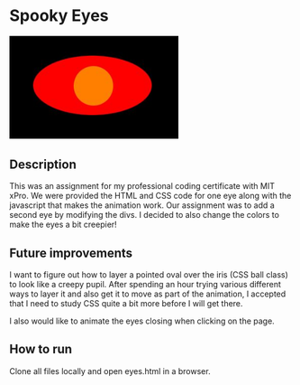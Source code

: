 # Spooky Eyes
<img src= "oneeye.png" width='300'/>

## Description
This was an assignment for my professional coding certificate with MIT xPro. We were provided the HTML and CSS code for one eye along with the javascript that makes the animation work. Our assignment was to add a second eye by modifying the divs. I decided to also change the colors to make the eyes a bit creepier!

## Future improvements
I want to figure out how to layer a pointed oval over the iris (CSS ball class) to look like a creepy pupil. After spending an hour trying various different ways to layer it and also get it to move as part of the animation, I accepted that I need to study CSS quite a bit more before I will get there.

I also would like to animate the eyes closing when clicking on the page.

## How to run
Clone all files locally and open eyes.html in a browser.